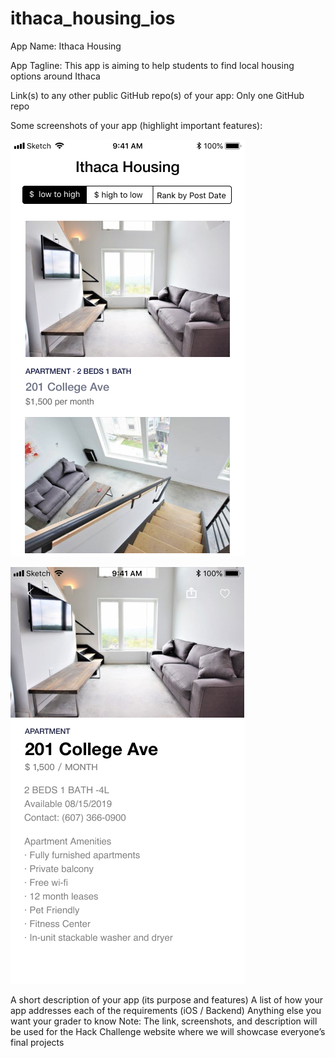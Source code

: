 # ithaca_housing_ios

App Name: Ithaca Housing

App Tagline: This app is aiming to help students to find local housing options around Ithaca

Link(s) to any other public GitHub repo(s) of your app: Only one GitHub repo

Some screenshots of your app (highlight important features): 

![alt text](homepageithaca_housing_1.jpg)

![alt text](iPhone8detail.jpg)

A short description of your app (its purpose and features)
A list of how your app addresses each of the requirements (iOS / Backend)
Anything else you want your grader to know
Note: The link, screenshots, and description will be used for the Hack Challenge website where we will showcase everyone’s final projects
